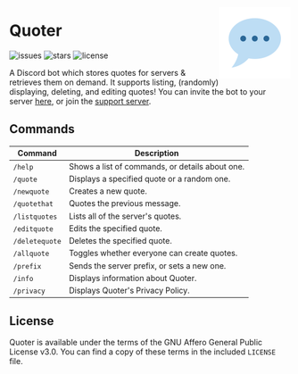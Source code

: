 <img align="right" height=128 width=128 src="logo.png" /></p>

# Quoter

![issues](https://img.shields.io/github/issues/nickhasoccured/quoter)
![stars](https://img.shields.io/github/stars/nickhasoccured/quoter)
![license](https://img.shields.io/github/license/nickhasoccured/quoter)

A Discord bot which stores quotes for servers & retrieves them on demand. It supports listing, (randomly) displaying, deleting, and editing quotes! You can invite the bot to your server [here](https://discord.com/oauth2/authorize?client_id=784853298271748136&scope=bot&permissions=347200), or join the [support server](https://discord.gg/QzXTgS2CNk).

## Commands

| Command        | Description                                     |
| -------------- | ----------------------------------------------- |
| `/help`        | Shows a list of commands, or details about one. |
| `/quote`       | Displays a specified quote or a random one.     |
| `/newquote`    | Creates a new quote.                            |
| `/quotethat`   | Quotes the previous message.                    |
| `/listquotes`  | Lists all of the server's quotes.               |
| `/editquote`   | Edits the specified quote.                      |
| `/deletequote` | Deletes the specified quote.                    |
| `/allquote`    | Toggles whether everyone can create quotes.     |
| `/prefix`      | Sends the server prefix, or sets a new one.     |
| `/info`        | Displays information about Quoter.              |
| `/privacy`     | Displays Quoter's Privacy Policy.               |

## License

Quoter is available under the terms of the GNU Affero General Public License v3.0. You can find a copy of these terms in the included `LICENSE` file.
